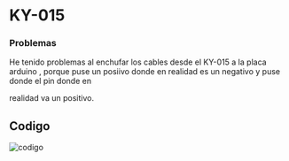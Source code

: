 # KY-015

### Problemas

He tenido problemas al enchufar los cables desde el KY-015 a la placa arduino , porque puse un posiivo donde en realidad es un negativo y puse donde el pin donde en 

realidad va un positivo.

## Codigo

![codigo](https://github.com/aRnAu1012/arduino./blob/main/codigo%20KY-015)

